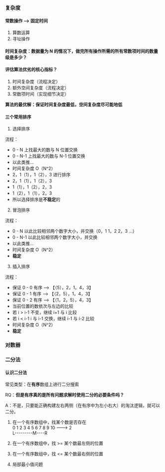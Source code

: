 ### 复杂度
#### 常数操作 --> 固定时间
1. 算数运算
2. 寻址操作

#### 时间复杂度：数据量为 N 的情况下，做完所有操作所需的所有常数项时间的数量级是多少？

#### 评估算法优劣的核心指标？
1. 时间复杂度（流程决定）
2. 额外空间复杂度（流程决定）
3. 常数项时间（实现细节决定）

**算法的最优解：保证时间复杂度最低，空间复杂度尽可能地低**

#### 三个常用排序
1. 选择排序 

流程：
- 0 - N 上找最大的数与 N 位置交换
- 0 - N-1 上找最大的数与 N-1 位置交换
- 以此类推...
- 时间复杂度 O（N^2）
- 2，1（1），1（2），3 进行排序
- 2，1（1），1（2），3
- 1（1），1（2），2，3
- 1（2），1（1），2，3
- 所以选择排序是**不稳定**的

2. 冒泡排序

流程：
- 0 - N 以此比较相邻两个数字大小，并交换（0，1   1，2   2，3   ...）
- 0 - N-1 以此比较相邻两个数字大小，并交换
- 以此类推...
- 时间复杂度 O（N^2）
- **稳定**

3. 插入排序

流程：
- 保证 0 - 0 有序 --> 【（5），2，1，4，3】 
- 保证 0 - 1 有序 --> 【（2，5），1，4，3】
- 保证 0 - 2 有序 --> 【（1，2，5），4，3】
- 当前位置的数依次与左边的比较
- 若 i > i-1 不变，继续 i+1 与 i 比较
- 若 i < i-1 i 与 i-1 交换，继续 i-1 与 i-2 比较
- 时间复杂度 O（N^2）
- **稳定**

### 对数器


### 二分法
#### 认识二分法
常见类型：在**有序**数组上进行二分搜索

RQ：**但是有序真的是所有问题求解时使用二分的必要条件吗？** 

A：不是，只要能正确构建左右两侧（在有序中为左小右大）的淘汰逻辑，就可以二分。


1. 在一个有序数组中，找某个数是否存在  
0 1 2 3 4 5 6 7 8 9 10 ---> 2  
L---------M----R  


2. 在一个有序数组中，找 >= 某个数最左侧的位置
3. 在一个有序数组中，找 <= 某个数最右侧的位置
4. 局部最小值问题